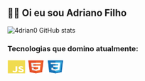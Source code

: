 ## 🐱‍👤 Oi eu sou Adriano Filho

![4drian0 GitHub stats](https://github-readme-stats.vercel.app/api?username=4drian0&show_icons=true&theme=midnight-purple)<br>

### Tecnologias que domino atualmente:
<div style="display: inline_block">
  <img align="center" alt="Adriano-Js" height="30" width="40" src="https://raw.githubusercontent.com/devicons/devicon/master/icons/javascript/javascript-plain.svg">
  <img align="center" alt="Adriano-HTML" height="30" width="40" src="https://raw.githubusercontent.com/devicons/devicon/master/icons/html5/html5-original.svg">
  <img align="center" alt="Adriano-CSS" height="30" width="40" src="https://raw.githubusercontent.com/devicons/devicon/master/icons/css3/css3-original.svg">
</div>

